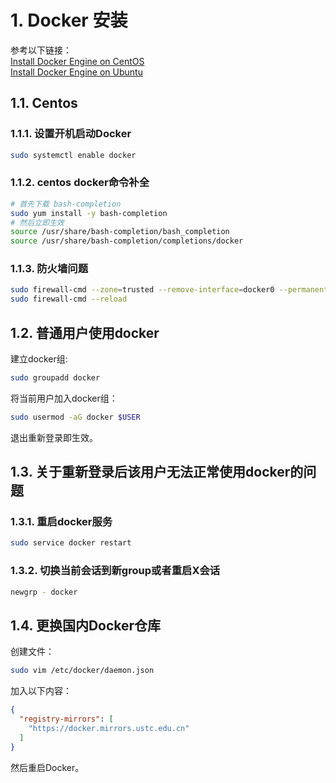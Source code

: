 # 1. Docker 安装
参考以下链接：    
[Install Docker Engine on CentOS](https://docs.docker.com/engine/install/centos/)     
[Install Docker Engine on Ubuntu](https://docs.docker.com/engine/install/ubuntu/)     

## 1.1. Centos
### 1.1.1. 设置开机启动Docker

```bash
sudo systemctl enable docker
```

### 1.1.2. centos docker命令补全

```bash
# 首先下载 bash-completion
sudo yum install -y bash-completion
# 然后立即生效
source /usr/share/bash-completion/bash_completion
source /usr/share/bash-completion/completions/docker
```

### 1.1.3. 防火墙问题
```bash
sudo firewall-cmd --zone=trusted --remove-interface=docker0 --permanent
sudo firewall-cmd --reload
```

## 1.2. 普通用户使用docker
建立docker组:

```bash
sudo groupadd docker
```

将当前用户加入docker组：

```bash
sudo usermod -aG docker $USER
```

退出重新登录即生效。

## 1.3. 关于重新登录后该用户无法正常使用docker的问题
### 1.3.1. 重启docker服务
```bash
sudo service docker restart
```

### 1.3.2. 切换当前会话到新group或者重启X会话
```bash
newgrp - docker
```

## 1.4. 更换国内Docker仓库
创建文件：

```bash
sudo vim /etc/docker/daemon.json
```

加入以下内容：

```json
{
  "registry-mirrors": [
    "https://docker.mirrors.ustc.edu.cn"
  ]
}
```

然后重启Docker。
